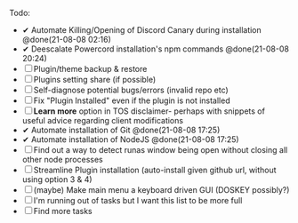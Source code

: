 Todo:
  - ✔ Automate Killing/Opening of Discord Canary during installation @done(21-08-08 02:16)
  - ✔ Deescalate Powercord installation's npm commands @done(21-08-08 20:24)
  - ☐ Plugin/theme backup & restore
  - ☐ Plugins setting share (if possible)
  - ☐ Self-diagnose potential bugs/errors (invalid repo etc)
  - ☐ Fix "Plugin Installed" even if the plugin is not installed
  - ☐ __Learn more__ option in TOS disclaimer- perhaps with snippets of useful advice regarding client modifications
  - ✔ Automate installation of Git @done(21-08-08 17:25)
  - ✔ Automate installation of NodeJS @done(21-08-08 17:25)
  - ☐ Find out a way to detect runas window being open without closing all other node processes
  - ☐ Streamline Plugin installation (auto-install given github url, without using option 3 & 4)
  - ☐ (maybe) Make main menu a keyboard driven GUI (DOSKEY possibly?)
  - ☐ I'm running out of tasks but I want this list to be more full
  - ☐ Find more tasks
